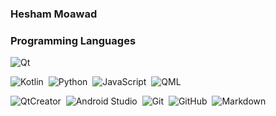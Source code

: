 ### Hesham Moawad

### Programming Languages

![Qt](https://img.shields.io/badge/Qt-24292e?style=flat-square&logo=Qt&labelColor=24292e&color=474d56)&nbsp;

![Kotlin](https://img.shields.io/badge/language-kotlin-%23A97BFF)&nbsp;
![Python](https://img.shields.io/badge/language-python-%230558b0)&nbsp;
![JavaScript](https://img.shields.io/badge/language-javascript-%23EFDA4D)&nbsp;
![QML](https://img.shields.io/badge/language-qml-%232ED03C)&nbsp;

![QtCreator](https://img.shields.io/badge/QtCreator-24292e?style=flat-square&logo=Qt)&nbsp;
![Android Studio](https://img.shields.io/badge/Android%20Studio-24292e?style=flat-square&logo=Android)&nbsp;
![Git](https://img.shields.io/badge/Git-24292e?style=flat-square&logo=git)&nbsp;
![GitHub](https://img.shields.io/badge/GitHub-24292e?style=flat-square&logo=github)&nbsp;
![Markdown](https://img.shields.io/badge/Markdown-24292e?style=flat-square&logo=markdown)&nbsp;



